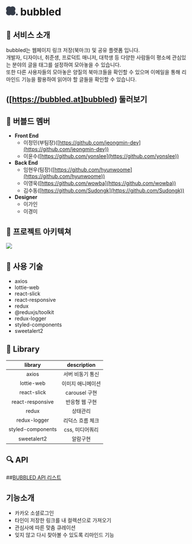 # <img src="./public/images/bubbled.png" width="32px" /> bubbled

## 🌟 서비스 소개
bubbled는 웹페이지 링크 저장(북마크) 및 공유 플랫폼 입니다.  
개발자, 디자이너, 취준생, 프로덕트 매니저, 대학생 등 다양한 사람들이 평소에 관심있는 분야의 글을 태그를 설정하여 모아놓을 수 있습니다.  
또한 다른 사용자들의 모아놓은 양질의 북마크들을 확인할 수 있으며 이메일을 통해 리마인드 기능을 활용하여 읽어야 할 글들을 확인할 수 있습니다.

## ([https://bubbled.at]bubbled) 둘러보기

## 👫 버블드 멤버
- **Front End**
    - 이정민(부팀장)([https://github.com/jeongmin-dev](https://github.com/jeongmin-dev))
    - 이윤수([https://github.com/yonslee](https://github.com/yonslee))
- **Back End**
    - 임현우(팀장)([https://github.com/hyunwoome](https://github.com/hyunwoome))
    - 이영욱([https://github.com/wowba](https://github.com/wowba))
    - 김수동([https://github.com/Sudongk](https://github.com/Sudongk))
- **Designer**
    - 이가인
    - 이경미

## 🏢 프로젝트 아키텍쳐
![](https://user-images.githubusercontent.com/76833697/161889252-2fa7d4f9-da8f-4b8f-8a94-78f6f2b83545.png)

## 🔧 사용 기술
- axios
- lottie-web
- react-slick
- react-responsive
- redux
- @reduxjs/toolkit
- redux-logger
- styled-components
- sweetalert2

## 📌 Library

|       library     |   description   |
|:-----------------:|:---------------:|
|        axios      |   서버 비동기 통신  |
|    lottie-web     |  이미지 애니메이션  |
|    react-slick    |  carousel 구현   |
|  react-responsive |   반응형 웹 구현   |
|       redux       |     상태관리      |
|    redux-logger   |  리덕스 흐름 체크   |
| styled-components |  css, 미디어쿼리  |
|     sweetalert2   |     알람구현     |

## 🔍  API
##[BUBBLED API 리스트](https://bubbled.notion.site/fd1d1c5c6a3c42bbbfe18d4cf029c284?v=e7f88371b99b4da895856e98dc20432a)

## 기능소개
- 카카오 소셜로그인
- 타인이 저장한 링크를 내 컬렉션으로 가져오기
- 관심사에 따른 맞춤 큐레이션
- 잊지 않고 다시 찾아볼 수 있도록 리마인드 기능
